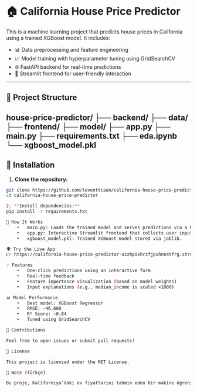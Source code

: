 # 🏠 California House Price Predictor

This is a machine learning project that predicts house prices in California using a trained XGBoost model. It includes:

- 📊 Data preprocessing and feature engineering
- 📈 Model training with hyperparameter tuning using GridSearchCV
- 🌐 FastAPI backend for real-time predictions
- 🎨 Streamlit frontend for user-friendly interaction

---

## 📁 Project Structure
house-price-predictor/
├── backend/
├── data/
├── frontend/
├── model/
├── app.py
├── main.py
├── requirements.txt
├── eda.ipynb
└── xgboost_model.pkl
---

## 🚀 Installation

1. **Clone the repository:**

```bash
git clone https://github.com/leventtcaan/california-house-price-predictor.git
cd california-house-price-predictor

2. **Install dependencies:**
pip install -r requirements.txt

🧠 How It Works
	•	main.py: Loads the trained model and serves predictions via a FastAPI backend.
	•	app.py: Interactive Streamlit frontend that collects user input and displays predictions.
	•	xgboost_model.pkl: Trained XGBoost model stored via joblib.

🌍 Try the Live App
👉 https://california-house-price-predictor-azzhpixhrzfjpvhnn4tfrg.streamlit.app/

💡 Features
	•	One-click predictions using an interactive form
	•	Real-time feedback
	•	Feature importance visualization (based on model weights)
	•	Input explanations (e.g., median_income is scaled ×1000)

📊 Model Performance
	•	Best model: XGBoost Regressor
	•	RMSE: ~46,680
	•	R² Score: ~0.84
	•	Tuned using GridSearchCV

🤝 Contributions

Feel free to open issues or submit pull requests!

📝 License

This project is licensed under the MIT License.

📌 Note (Türkçe)

Bu proje, Kaliforniya’daki ev fiyatlarını tahmin eden bir makine öğrenimi modeli ve Streamlit arayüzü içermektedir. Daha fazla bilgi için yukarıdaki İngilizce açıklamalara göz atabilirsiniz.
